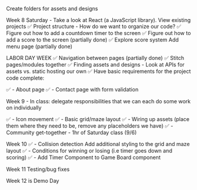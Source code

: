 Create folders for assets and designs

Week 8
Saturday - Take a look at React (a JavaScript library).
View existing projects
✅ Project structure - How do we want to organize our code?
✅ Figure out how to add a countdown timer to the screen
✅ Figure out how to add a score to the screen (partially done)
✅ Explore score system
Add menu page (partially done)

LABOR DAY WEEK
✅ Navigation between pages (partially done)
✅ Stitch pages/modules together
✅ Finding assets and designs - Look at APIs for assets vs. static hosting our own
✅ Have basic requirements for the project code complete:

✅ - About page
✅ - Contact page with form validation

Week 9 - In class: delegate responsibilities that we can each do some work on individually

✅ - Icon movement
✅ - Basic grid/maze layout
✅ - Wiring up assets (place them where they need to be, remove any placeholders we have)
✅ - Community get-together - 1hr of Saturday class (9/6)


Week 10
✅ - Collision detection
Add additional styling to the grid and maze layout
✅ - Conditions for winning or losing (i.e timer goes down and scoring)
✅ - Add Timer Component to Game Board component

Week 11
Testing/bug fixes

Week 12 is Demo Day
